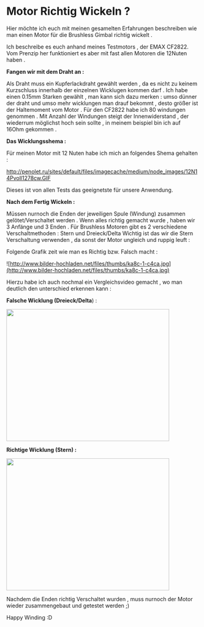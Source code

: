 <h1>Motor Richtig Wickeln ?</h1>

Hier möchte ich euch mit meinen gesamelten Erfahrungen beschreiben wie man einen Motor für die Brushless Gimbal richtig wickelt .

Ich beschreibe es euch anhand meines Testmotors , der EMAX CF2822.
Vom Prenzip her funktioniert es aber mit fast allen Motoren die 12Nuten haben .

**Fangen wir mit dem Draht an :**

Als Draht muss ein Kupferlackdraht gewählt werden , da es nicht zu keinem Kurzschluss innerhalb der einzelnen Wicklugen kommen darf .
Ich habe einen 0.15mm Starken gewählt , man kann sich dazu merken : umso dünner der draht und umso mehr wicklungen man drauf bekommt , desto größer ist der Haltemoment vom Motor .
Für den CF2822 habe ich 80 windungen genommen . Mit Anzahl der Windungen steigt der Innenwiderstand , der wiederrum möglichst hoch sein sollte , in meinem beispiel bin ich auf 16Ohm gekommen .

**Das Wicklungsshema :**

Für meinen Motor mit 12 Nuten habe ich mich an folgendes Shema gehalten :

http://penolet.ru/sites/default/files/imagecache/medium/node_images/12N14Pvoll1278cw.GIF

Dieses ist von allen Tests das geeignetste für unsere Anwendung.

**Nach dem Fertig Wickeln :**

Müssen nurnoch die Enden der jeweiligen Spule (Windung) zusammen gelötet/Verschaltet werden .
Wenn alles richtig gemacht wurde , haben wir 3 Anfänge und 3 Enden .
Für Brushless Motoren gibt es 2 verschiedene Verschaltmethoden : Stern und Dreieck/Delta
Wichtig ist das wir die Stern Verschaltung verwenden , da sonst der Motor ungleich und ruppig leuft :

Folgende Grafik zeit wie man es Richtig bzw. Falsch macht :


![http://www.bilder-hochladen.net/files/thumbs/ka8c-1-c4ca.jpg](http://www.bilder-hochladen.net/files/thumbs/ka8c-1-c4ca.jpg)

Hierzu habe ich auch nochmal ein Vergleichsvideo gemacht , wo man deutlich den unterschied erkennen kann :

**Falsche Wicklung (Dreieck/Delta**) :


<a href='http://www.youtube.com/watch?feature=player_embedded&v=whSrcFmgVzA' target='_blank'><img src='http://img.youtube.com/vi/whSrcFmgVzA/0.jpg' width='425' height=344 /></a>


**Richtige Wicklung (Stern) :**

<a href='http://www.youtube.com/watch?feature=player_embedded&v=sXTe-bE0kHU' target='_blank'><img src='http://img.youtube.com/vi/sXTe-bE0kHU/0.jpg' width='425' height=344 /></a>




Nachdem die Enden richtig Verschaltet wurden , muss nurnoch der Motor wieder zusammengebaut und getestet werden ;)

Happy Winding :D